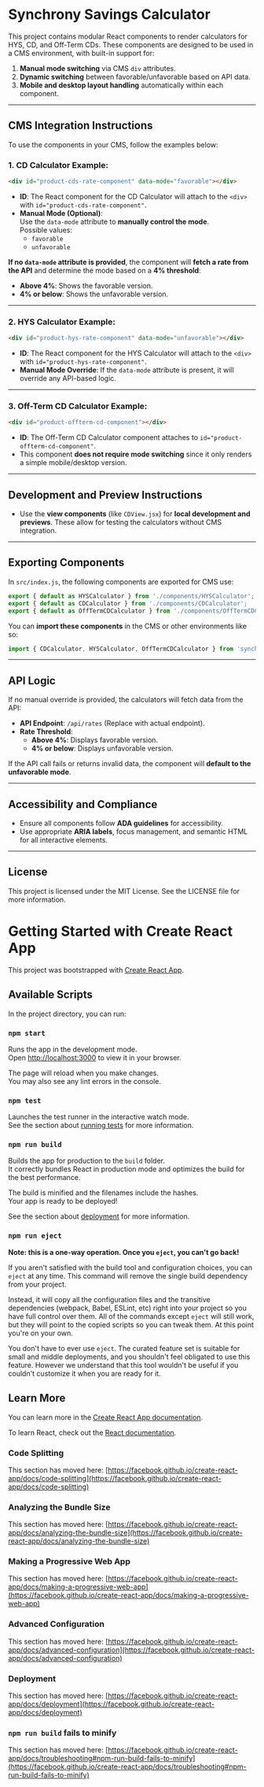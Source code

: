 
# Synchrony Savings Calculator

This project contains modular React components to render calculators for HYS, CD, and Off-Term CDs. These components are designed to be used in a CMS environment, with built-in support for:

1. **Manual mode switching** via CMS `div` attributes.
2. **Dynamic switching** between favorable/unfavorable based on API data.
3. **Mobile and desktop layout handling** automatically within each component.

---

## CMS Integration Instructions

To use the components in your CMS, follow the examples below:

### **1. CD Calculator Example:**

```html
<div id="product-cds-rate-component" data-mode="favorable"></div>
```

- **ID**: The React component for the CD Calculator will attach to the `<div>` with `id="product-cds-rate-component"`.
- **Manual Mode (Optional)**:  
  Use the `data-mode` attribute to **manually control the mode**.  
  Possible values:
    - `favorable`
    - `unfavorable`

**If no `data-mode` attribute is provided**, the component will **fetch a rate from the API** and determine the mode based on a **4% threshold**:
- **Above 4%**: Shows the favorable version.
- **4% or below**: Shows the unfavorable version.

---

### **2. HYS Calculator Example:**

```html
<div id="product-hys-rate-component" data-mode="unfavorable"></div>
```

- **ID**: The React component for the HYS Calculator will attach to the `<div>` with `id="product-hys-rate-component"`.
- **Manual Mode Override**: If the `data-mode` attribute is present, it will override any API-based logic.

---

### **3. Off-Term CD Calculator Example:**

```html
<div id="product-offterm-cd-component"></div>
```

- **ID**: The Off-Term CD Calculator component attaches to `id="product-offterm-cd-component"`.
- This component **does not require mode switching** since it only renders a simple mobile/desktop version.

---

## Development and Preview Instructions

- Use the **view components** (like `CDView.jsx`) for **local development and previews**. These allow for testing the calculators without CMS integration.

---

## Exporting Components

In `src/index.js`, the following components are exported for CMS use:

```javascript
export { default as HYSCalculator } from './components/HYSCalculator';
export { default as CDCalculator } from './components/CDCalculator';
export { default as OffTermCDCalculator } from './components/OffTermCDCalculator';
```

You can **import these components** in the CMS or other environments like so:

```javascript
import { CDCalculator, HYSCalculator, OffTermCDCalculator } from 'synchrony-savings-calculator';
```

---

## API Logic

If no manual override is provided, the calculators will fetch data from the API:

- **API Endpoint**: `/api/rates` (Replace with actual endpoint).
- **Rate Threshold**:
    - **Above 4%**: Displays favorable version.
    - **4% or below**: Displays unfavorable version.

If the API call fails or returns invalid data, the component will **default to the unfavorable mode**.

---

## Accessibility and Compliance

- Ensure all components follow **ADA guidelines** for accessibility.
- Use appropriate **ARIA labels**, focus management, and semantic HTML for all interactive elements.

---

## License

This project is licensed under the MIT License. See the LICENSE file for more information.



















# Getting Started with Create React App

This project was bootstrapped with [Create React App](https://github.com/facebook/create-react-app).

## Available Scripts

In the project directory, you can run:

### `npm start`

Runs the app in the development mode.\
Open [http://localhost:3000](http://localhost:3000) to view it in your browser.

The page will reload when you make changes.\
You may also see any lint errors in the console.

### `npm test`

Launches the test runner in the interactive watch mode.\
See the section about [running tests](https://facebook.github.io/create-react-app/docs/running-tests) for more information.

### `npm run build`

Builds the app for production to the `build` folder.\
It correctly bundles React in production mode and optimizes the build for the best performance.

The build is minified and the filenames include the hashes.\
Your app is ready to be deployed!

See the section about [deployment](https://facebook.github.io/create-react-app/docs/deployment) for more information.

### `npm run eject`

**Note: this is a one-way operation. Once you `eject`, you can't go back!**

If you aren't satisfied with the build tool and configuration choices, you can `eject` at any time. This command will remove the single build dependency from your project.

Instead, it will copy all the configuration files and the transitive dependencies (webpack, Babel, ESLint, etc) right into your project so you have full control over them. All of the commands except `eject` will still work, but they will point to the copied scripts so you can tweak them. At this point you're on your own.

You don't have to ever use `eject`. The curated feature set is suitable for small and middle deployments, and you shouldn't feel obligated to use this feature. However we understand that this tool wouldn't be useful if you couldn't customize it when you are ready for it.

## Learn More

You can learn more in the [Create React App documentation](https://facebook.github.io/create-react-app/docs/getting-started).

To learn React, check out the [React documentation](https://reactjs.org/).

### Code Splitting

This section has moved here: [https://facebook.github.io/create-react-app/docs/code-splitting](https://facebook.github.io/create-react-app/docs/code-splitting)

### Analyzing the Bundle Size

This section has moved here: [https://facebook.github.io/create-react-app/docs/analyzing-the-bundle-size](https://facebook.github.io/create-react-app/docs/analyzing-the-bundle-size)

### Making a Progressive Web App

This section has moved here: [https://facebook.github.io/create-react-app/docs/making-a-progressive-web-app](https://facebook.github.io/create-react-app/docs/making-a-progressive-web-app)

### Advanced Configuration

This section has moved here: [https://facebook.github.io/create-react-app/docs/advanced-configuration](https://facebook.github.io/create-react-app/docs/advanced-configuration)

### Deployment

This section has moved here: [https://facebook.github.io/create-react-app/docs/deployment](https://facebook.github.io/create-react-app/docs/deployment)

### `npm run build` fails to minify

This section has moved here: [https://facebook.github.io/create-react-app/docs/troubleshooting#npm-run-build-fails-to-minify](https://facebook.github.io/create-react-app/docs/troubleshooting#npm-run-build-fails-to-minify)

